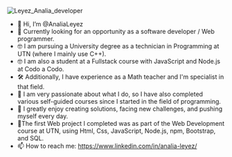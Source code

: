 ![Leyez_Analia_developer](https://github.com/AnaliaLeyez/AnaliaLeyez/assets/124401921/51ea8547-c8f8-470e-b238-6921b48c6add)

- 👋 Hi, I’m @AnaliaLeyez
- 👀 Currently looking for an opportunity as a software developer / Web programmer. 
- 🤓 I am pursuing a University degree as a technician in Programming at UTN (where I mainly use C++).
- 🤓 I am also a student at a Fullstack course with JavaScript and Node.js at Codo a Codo.
- 🛠️ Additionally, I have experience as a Math teacher and I'm specialist in that field.
- 💚 I am very passionate about what I do, so I have also completed various self-guided courses since I started in the field of programming.
- 💚 I greatly enjoy creating solutions, facing new challenges, and pushing myself every day.
- 🌱The first Web project I completed was as part of the Web Development course at UTN, using Html, Css, JavaScript, Node.js, npm, Bootstrap, and SQL.
- 📫 How to reach me: https://www.linkedin.com/in/analia-leyez/
